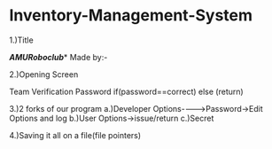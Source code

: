 # Inventory-Management-System

1.)Title 

***************AMURoboclub****************
Made by:-



2.)Opening Screen



Team Verification Password
if(password==correct)
else (return)

3.)2 forks of our program
a.)Developer Options---->Password->Edit Options and log
b.)User Options->issue/return
c.)Secret

4.)Saving it all on a file(file pointers)

